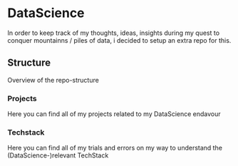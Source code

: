 # DataScience
In order to keep track of my thoughts, ideas, insights during my quest to conquer mountainns / piles of data, i decided to setup an extra repo for this.


## Structure
Overview of the repo-structure
### Projects
Here you can find all of my projects related to my DataScience endavour
### Techstack
Here you can find all of my trials and errors on my way to understand the (DataScience-)relevant TechStack
